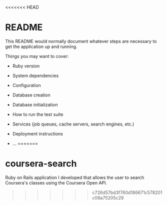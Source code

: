 <<<<<<< HEAD
# README

This README would normally document whatever steps are necessary to get the
application up and running.

Things you may want to cover:

* Ruby version

* System dependencies

* Configuration

* Database creation

* Database initialization

* How to run the test suite

* Services (job queues, cache servers, search engines, etc.)

* Deployment instructions

* ...
=======
# coursera-search
Ruby on Rails application I developed that allows the user to search Coursera's classes using the Coursera Open API.
>>>>>>> c726d57bd3f760d186671c578201c08a75205c29
